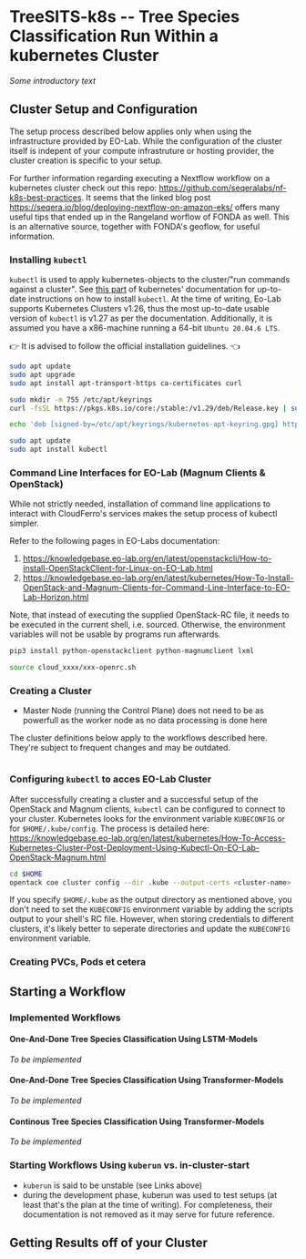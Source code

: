 # TreeSITS-k8s -- Tree Species Classification Run Within a kubernetes Cluster

*Some introductory text*

## Cluster Setup and Configuration

The setup process described below applies only when using the infrastructure provided by EO-Lab. While the
configuration of the cluster itself is indepent of your compute infrastruture or hosting provider, the cluster
creation is specific to your setup.

For further information regarding executing a Nextflow workflow on a kubernetes cluster check out
this repo: https://github.com/seqeralabs/nf-k8s-best-practices. It seems that the linked blog post
https://seqera.io/blog/deploying-nextflow-on-amazon-eks/ offers many useful tips that ended up in the Rangeland
worflow of FONDA as well. This is an alternative source, together with FONDA's geoflow, for useful information.

### Installing `kubectl`

`kubectl` is used to apply kubernetes-objects to the cluster/"run commands against a cluster". See [this part](https://kubernetes.io/docs/tasks/tools/install-kubectl-linux/#install-using-native-package-management) of kubernetes' documentation for up-to-date instructions on how to install `kubectl`. At the time of writing, Eo-Lab supports Kubernetes Clusters v1.26, thus the most up-to-date usable version of `kubectl` is v1.27 as per the documentation. Additionally, it is assumed you have a x86-machine running a 64-bit `Ubuntu 20.04.6 LTS`.

:point_right: It is advised to follow the official installation guidelines. :point_left:

```bash
sudo apt update
sudo apt upgrade
sudo apt install apt-transport-https ca-certificates curl

sudo mkdir -m 755 /etc/apt/keyrings
curl -fsSL https://pkgs.k8s.io/core:/stable:/v1.29/deb/Release.key | sudo gpg --dearmor -o /etc/apt/keyrings/kubernetes-apt-keyring.gpg

echo 'deb [signed-by=/etc/apt/keyrings/kubernetes-apt-keyring.gpg] https://pkgs.k8s.io/core:/stable:/v1.27/deb/ /' | sudo tee /etc/apt/sources.list.d/kubernetes.list

sudo apt update
sudo apt install kubectl
```

### Command Line Interfaces for EO-Lab (Magnum Clients & OpenStack)

While not strictly needed, installation of command line applications to interact with CloudFerro's services makes the setup process of kubectl simpler.

Refer to the following pages in EO-Labs documentation:

1. https://knowledgebase.eo-lab.org/en/latest/openstackcli/How-to-install-OpenStackClient-for-Linux-on-EO-Lab.html
2. https://knowledgebase.eo-lab.org/en/latest/kubernetes/How-To-Install-OpenStack-and-Magnum-Clients-for-Command-Line-Interface-to-EO-Lab-Horizon.html

Note, that instead of executing the supplied OpenStack-RC file, it needs to be executed in the current shell, i.e. sourced. Otherwise, the environment 
variables will not be usable by programs run afterwards.

```bash
pip3 install python-openstackclient python-magnumclient lxml

source cloud_xxxx/xxx-openrc.sh
```

### Creating a Cluster

- Master Node (running the Control Plane) does not need to be as powerfull as the worker node as no data processing is done here

The cluster definitions below apply to the workflows described here. They're subject to frequent changes and may be outdated.

```bash
```

### Configuring `kubectl` to acces EO-Lab Cluster

After successfully creating a cluster and a successful setup of the OpenStack and Magnum clients, 
`kubectl` can be configured to connect to your cluster. Kubernetes looks for the environment variable `KUBECONFIG` or for `$HOME/.kube/config`. 
The process is detailed here: https://knowledgebase.eo-lab.org/en/latest/kubernetes/How-To-Access-Kubernetes-Cluster-Post-Deployment-Using-Kubectl-On-EO-Lab-OpenStack-Magnum.html

```bash
cd $HOME
opentack coe cluster config --dir .kube --output-certs <cluster-name>
```

If you specify `$HOME/.kube` as the output directory as mentioned above, you don't need to set the `KUBECONFIG` environment variable by adding the scripts 
output to your shell's RC file. However, when storing credentials to different clusters, it's likely better to seperate directories and update the 
`KUBECONFIG` environment variable.

### Creating PVCs, Pods et cetera

## Starting a Workflow

### Implemented Workflows

#### One-And-Done Tree Species Classification Using LSTM-Models

*To be implemented*

#### One-And-Done Tree Species Classification Using Transformer-Models

*To be implemented*

#### Continous Tree Species Classification Using Transformer-Models

*To be implemented*

### Starting Workflows Using `kuberun` vs. in-cluster-start

- `kuberun` is said to be unstable (see Links above)
- during the development phase, kuberun was used to test setups (at least that's the plan at the time of writing).
For completeness, their documentation is not removed as it may serve for future reference.

## Getting Results off of your Cluster


